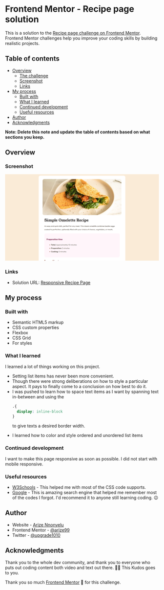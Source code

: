 # Frontend Mentor - Recipe page solution

This is a solution to the [Recipe page challenge on Frontend Mentor](https://www.frontendmentor.io/challenges/recipe-page-KiTsR8QQKm). Frontend Mentor challenges help you improve your coding skills by building realistic projects. 

## Table of contents

- [Overview](#overview)
  - [The challenge](#the-challenge)
  - [Screenshot](#screenshot)
  - [Links](#links)
- [My process](#my-process)
  - [Built with](#built-with)
  - [What I learned](#what-i-learned)
  - [Continued development](#continued-development)
  - [Useful resources](#useful-resources)
- [Author](#author)
- [Acknowledgments](#acknowledgments)

**Note: Delete this note and update the table of contents based on what sections you keep.**

## Overview

### Screenshot
<img alt="image of the food recipe page" src="assets/images/screenshot.png">

### Links

- Solution URL: [Responsive Recipe Page](https://arize99.github.io/responsive-recipe-page-using-css-grid-and-flexbox/)

## My process

### Built with

- Semantic HTML5 markup
- CSS custom properties
- Flexbox
- CSS Grid
- For styles

### What I learned

I learned a lot of things working on this project.
<ul>
<li> Setting list items has never been more convenient.</li>
<li> Though there were strong deliberations on how to style a particular aspect. It pays to finally come to a conclusion on how best to do it.</li>
<li> I was pushed to learn how to space text items as I want by spanning text in-between and using the 

```css
.{
  display: inline-block
}
```
to give texts a desired border width.</li>
<li>I learned how to color and style ordered and unordered list items</li>
</ul>

### Continued development

I want to make this page responsive as soon as possible. I did not start with mobile responsive.

### Useful resources

- [W3Schools](https://www.w3schools.com) - This helped me with most of the CSS code supports.
- [Google](https://www.google.com) - This is amazing search engine that helped me remember most of the codes I forgot. I'd recommend it to anyone still learning coding. 😉

## Author

- Website - [Arize Nnonyelu](https://www.your-site.com)
- Frontend Mentor - [@arize99](https://www.frontendmentor.io/profile/arize99)
- Twitter - [@upgrade1010](https://www.twitter.com/upgrade1010)

## Acknowledgments

Thank you to the whole dev community, and thank you to everyone who puts out coding content both video and text out there. 💪🏽 This Kudos goes to you.

Thank you so much [Frontend Mentor](https://www.frontendmentor.io) 💖 for this challenge.
